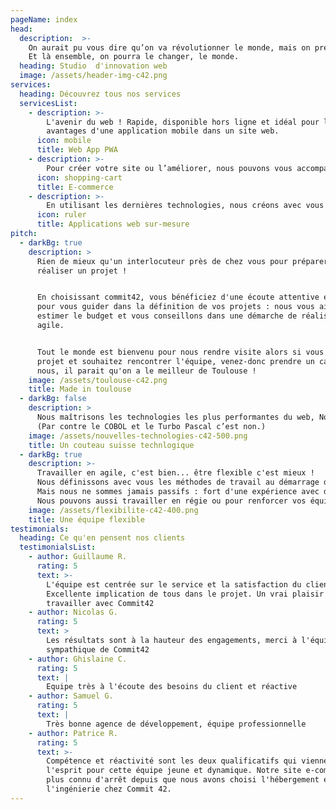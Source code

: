 ```yaml
---
pageName: index
head:
  description:  >-
    On aurait pu vous dire qu’on va révolutionner le monde, mais on préfère vous promettre de vous accompagner dans vos projets web, que ce soit une application ou une boutique e-commerce, que votre projet soit petit, gros, moyen.
    Et là ensemble, on pourra le changer, le monde.
  heading: Studio  d'innovation web
  image: /assets/header-img-c42.png
services:
  heading: Découvrez tous nos services
  servicesList:
    - description: >-
        L'avenir du web ! Rapide, disponible hors ligne et idéal pour le référencement, retrouvez les
        avantages d'une application mobile dans un site web.
      icon: mobile
      title: Web App PWA
    - description: >-
        Pour créer votre site ou l’améliorer, nous pouvons vous accompagner dans la vie de votre boutique, vous conseiller et vous aider non seulement à vendre plus, mais surtout mieux !
      icon: shopping-cart
      title: E-commerce
    - description: >-
        En utilisant les dernières technologies, nous créons avec vous l’outil qu’il vous faut à partir de vos besoins que nous définirons ensemble et nous serons à vos côtés pour le faire évoluer en fonction de votre activité. 
      icon: ruler
      title: Applications web sur-mesure
pitch:
  - darkBg: true
    description: >
      Rien de mieux qu'un interlocuteur près de chez vous pour préparer et
      réaliser un projet !


      En choisissant commit42, vous bénéficiez d'une écoute attentive et experte
      pour vous guider dans la définition de vos projets : nous vous aidons à en
      estimer le budget et vous conseillons dans une démarche de réalisation
      agile.


      Tout le monde est bienvenu pour nous rendre visite alors si vous avez un
      projet et souhaitez rencontrer l'équipe, venez-donc prendre un café avec
      nous, il parait qu'on a le meilleur de Toulouse ! 
    image: /assets/toulouse-c42.png
    title: Made in toulouse
  - darkBg: false
    description: >
      Nous maîtrisons les technologies les plus performantes du web, Node, React, CakePHP, ainsi que des moins performantes, parce que tous les projets n’ont pas la chance d’avoir été créés il y a moins de 2 ans. 
      (Par contre le COBOL et le Turbo Pascal c’est non.)
    image: /assets/nouvelles-technologies-c42-500.png
    title: Un couteau suisse technlogique
  - darkBg: true
    description: >-
      Travailler en agile, c'est bien... être flexible c'est mieux ! 
      Nous définissons avec vous les méthodes de travail au démarrage du projet et nous savons nous adapter au besoins techniques ou humains. 
      Mais nous ne sommes jamais passifs : fort d'une expérience avec de multiples clients , nous saurons vous en faire bénéficier. 
      Nous pouvons aussi travailler en régie ou pour renforcer vos équipes sur un projet précis. Dans tous les cas nous vous accompagnons de manière harmonieuse au sein de votre activité.
    image: /assets/flexibilite-c42-400.png
    title: Une équipe flexible
testimonials:
  heading: Ce qu'en pensent nos clients
  testimonialsList:
    - author: Guillaume R.
      rating: 5
      text: >-
        L'équipe est centrée sur le service et la satisfaction du client.
        Excellente implication de tous dans le projet. Un vrai plaisir de
        travailler avec Commit42
    - author: Nicolas G.
      rating: 5
      text: >
        Les résultats sont à la hauteur des engagements, merci à l'équipe pro et
        sympathique de Commit42
    - author: Ghislaine C.
      rating: 5
      text: |
        Equipe très à l'écoute des besoins du client et réactive
    - author: Samuel G.
      rating: 5
      text: |
        Très bonne agence de développement, équipe professionnelle
    - author: Patrice R.
      rating: 5
      text: >-
        Compétence et réactivité sont les deux qualificatifs qui viennent à
        l'esprit pour cette équipe jeune et dynamique. Notre site e-commerce n'a
        plus connu d'arrêt depuis que nous avons choisi l'hébergement et
        l'ingénierie chez Commit 42.
---
```

